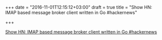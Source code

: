+++
date = "2016-11-01T12:15:12+03:00"
draft = true
title = "Show HN: IMAP based message broker client written in Go  #hackernews"

+++

<p><a href="https://t.co/mmnrrYh7u9">Show HN: IMAP based message broker client written in Go  #hackernews</a></p>
